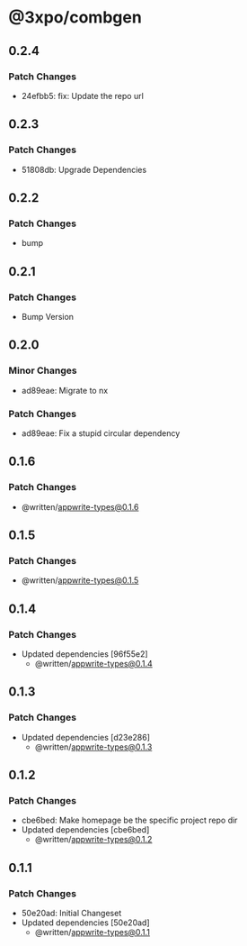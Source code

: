 # @3xpo/combgen

## 0.2.4

### Patch Changes

- 24efbb5: fix: Update the repo url

## 0.2.3

### Patch Changes

- 51808db: Upgrade Dependencies

## 0.2.2

### Patch Changes

- bump

## 0.2.1

### Patch Changes

- Bump Version

## 0.2.0

### Minor Changes

- ad89eae: Migrate to nx

### Patch Changes

- ad89eae: Fix a stupid circular dependency

## 0.1.6

### Patch Changes

- @written/appwrite-types@0.1.6

## 0.1.5

### Patch Changes

- @written/appwrite-types@0.1.5

## 0.1.4

### Patch Changes

- Updated dependencies [96f55e2]
  - @written/appwrite-types@0.1.4

## 0.1.3

### Patch Changes

- Updated dependencies [d23e286]
  - @written/appwrite-types@0.1.3

## 0.1.2

### Patch Changes

- cbe6bed: Make homepage be the specific project repo dir
- Updated dependencies [cbe6bed]
  - @written/appwrite-types@0.1.2

## 0.1.1

### Patch Changes

- 50e20ad: Initial Changeset
- Updated dependencies [50e20ad]
  - @written/appwrite-types@0.1.1
